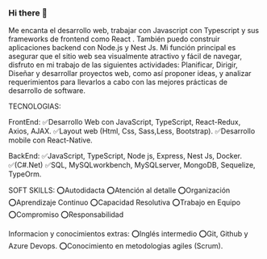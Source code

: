 ### Hi there 👋

Me encanta el desarrollo web, trabajar con Javascript con Typescript y sus frameworks de frontend como React . También puedo construir aplicaciones backend con Node.js y Nest Js.
Mi función principal es asegurar que el sitio web sea visualmente atractivo y fácil de navegar, disfruto en mi trabajo de las siguientes actividades: Planificar, Dirigir, Diseñar y desarrollar proyectos web, como así proponer ideas, y analizar requerimientos para llevarlos a cabo con las mejores prácticas de desarrollo de software.

TECNOLOGIAS:

FrontEnd:
✅Desarrollo Web con JavaScript, TypeScript, React-Redux, Axios, AJAX.
✅Layout web (Html, Css, Sass,Less, Bootstrap).
✅Desarrollo mobile con React-Native.

BackEnd:
✅JavaScript, TypeScript, Node js, Express, Nest Js, Docker.
✅(C#.Net) 
✅SQL, MySQLworkbench, MySQLserver, MongoDB, Sequelize, TypeOrm.

SOFT SKILLS:
⭕Autodidacta
⭕Atención al detalle
⭕Organización
⭕Aprendizaje Continuo
⭕Capacidad Resolutiva
⭕Trabajo en Equipo
⭕Compromiso
⭕Responsabilidad

Informacion y conocimientos extras:
⭕Inglés intermedio
⭕Git, Github y Azure Devops.
⭕Conocimiento en metodologias agiles (Scrum).
